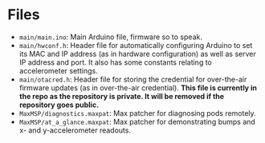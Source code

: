 # Files

- `main/main.ino`: Main Arduino file, firmware so to speak.
- `main/hwconf.h`: Header file for automatically configuring Arduino to set its MAC and IP address (as in hardware configuration) as well as server IP address and port. It also has some constants relating to accelerometer settings.
- `main/otacred.h`: Header file for storing the credential for over-the-air firmware updates (as in over-the-air credential). **This file is currently in the repo as the repository is private. It will be removed if the repository goes public.**
- `MaxMSP/diagnostics.maxpat`: Max patcher for diagnosing pods remotely.
- `MaxMSP/at_a_glance.maxpat`: Max patcher for demonstrating bumps and x- and y-accelerometer readouts.
